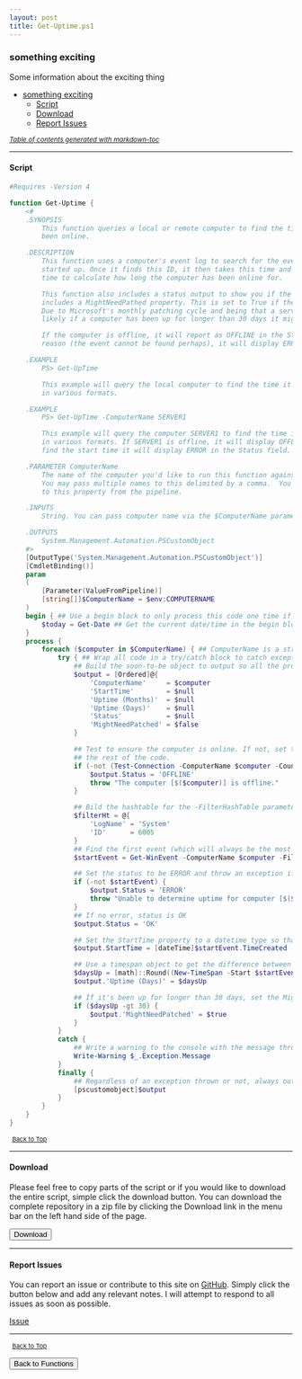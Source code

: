 ```yaml
---
layout: post
title: Get-Uptime.ps1
---
```


### something exciting

Some information about the exciting thing

- [something exciting](#something-exciting)
  - [Script](#script)
  - [Download](#download)
  - [Report Issues](#report-issues)

<small><i><a href='http://ecotrust-canada.github.io/markdown-toc/'>Table of contents generated with markdown-toc</a></i></small>

---

#### Script

```powershell
#Requires -Version 4

function Get-Uptime {
	<#
	.SYNOPSIS
		This function queries a local or remote computer to find the time it was started up and calculates how long it has
		been online.

	.DESCRIPTION
		This function uses a computer's event log to search for the event ID of 6005 in the System log to find the time it was
		started up. Once it finds this ID, it then takes this time and gets the difference between the start time and the current
		time to calculate how long the computer has been online for.

		This function also includes a status output to show you if the computer(s) were queried successfully or not and also
		includes a MightNeedPathed property. This is set to True if the computer was determined to be up for longer than 30 days.
		Due to Microsoft's monthly patching cycle and being that a server is typically rebooted during this patching cycle, it's
		likely if a computer has been up for longer than 30 days it might need some patches applied.

		If the computer is offline, it will report as OFFLINE in the Status property. If it cannot query the computer for some
		reason (the event cannot be found perhaps), it will display ERROR in the Status property.

	.EXAMPLE
		PS> Get-UpTime

		This example will query the local computer to find the time it was started, calculate the difference and display the uptime
		in various formats.

	.EXAMPLE
		PS> Get-UpTime -ComputerName SERVER1

		This example will query the computer SERVER1 to find the time it was started, calculate the difference and display the uptime
		in various formats. If SERVER1 is offline, it will display OFFLINE in the Status property. If the function cannot
		find the start time it will display ERROR in the Status field.

	.PARAMETER ComputerName
		The name of the computer you'd like to run this function against. By default, it will run against the local computer.
		You may pass multiple names to this delimited by a comma.  You cannot include wildcards. You may also pass computer names
		to this property from the pipeline.

	.INPUTS
		String. You can pass computer name via the $ComputerName parameter to Get-Uptime.

	.OUTPUTS
		System.Management.Automation.PSCustomObject
	#>
	[OutputType('System.Management.Automation.PSCustomObject')]
	[CmdletBinding()]
	param
	(
		[Parameter(ValueFromPipeline)]
		[string[]]$ComputerName = $env:COMPUTERNAME
	)
	begin { ## Use a begin block to only process this code one time if names passed from the pipeline
		$today = Get-Date ## Get the current date/time in the begin block to prevent executing Get-Date numerous times
	}
	process {
		foreach ($computer in $ComputerName) { ## ComputerName is a string collection so we must be able to process each object
			try { ## Wrap all code in a try/catch block to catch exceptions and to control code execution
				## Build the soon-to-be object to output so all the properties are already here to populate
				$output = [Ordered]@{
					'ComputerName'     = $computer
					'StartTime'        = $null
					'Uptime (Months)'  = $null
					'Uptime (Days)'    = $null
					'Status'           = $null
					'MightNeedPatched' = $false
				}

				## Test to ensure the computer is online. If not, set the Status to OFFLINE and throw an exception with terminates
				## the rest of the code.
				if (-not (Test-Connection -ComputerName $computer -Count 1 -Quiet)) {
					$output.Status = 'OFFLINE'
					throw "The computer [$($computer)] is offline."
				}

				## Bild the hashtable for the -FilterHashTable parameter. We're querying the System event log for event ID 6005
				$filterHt = @{
					'LogName' = 'System'
					'ID'      = 6005
				}
				## Find the first event (which will always be the most recent)
				$startEvent = Get-WinEvent -ComputerName $computer -FilterHashtable $filterHt | select -First 1

				## Set the status to be ERROR and throw an exception if we can't find the start event for some reason.
				if (-not $startEvent) {
					$output.Status = 'ERROR'
					throw "Unable to determine uptime for computer [$($computer)]"
				}
				## If no error, status is OK
				$output.Status = 'OK'

				## Set the StartTime property to a datetime type so that it can be sorted if we're runnning this on multiple computers.
				$output.StartTime = [dateTime]$startEvent.TimeCreated

				## Use a timespan object to get the difference between now and when the computer was started.
				$daysUp = [math]::Round((New-TimeSpan -Start $startEvent.TimeCreated -End $today).TotalDays, 2)
				$output.'Uptime (Days)' = $daysUp

				## If it's been up for longer than 30 days, set the MightNeedPatched property to $true.
				if ($daysUp -gt 30) {
					$output.'MightNeedPatched' = $true
				}
			}
			catch {
				## Write a warning to the console with the message thrown
				Write-Warning $_.Exception.Message
			}
			finally {
				## Regardless of an exception thrown or not, always output a PSCustomObject to show computer results.
				[pscustomobject]$output
			}
		}
	}
}
```

<span style="font-size:11px;"><a href="#"><i class="fas fa-caret-up" aria-hidden="true" style="color: white; margin-right:5px;"></i>Back to Top</a></span>

---

#### Download

Please feel free to copy parts of the script or if you would like to download the entire script, simple click the download button. You can download the complete repository in a zip file by clicking the Download link in the menu bar on the left hand side of the page.

<button class="btn" type="submit" onclick="window.open('/PowerShell/functions/Get-Uptime.ps1')">
    <i class="fa fa-cloud-download-alt">
    </i>
        Download
</button>

---

#### Report Issues

You can report an issue or contribute to this site on <a href="https://github.com/BanterBoy/scripts-blog/issues">GitHub</a>. Simply click the button below and add any relevant notes. I will attempt to respond to all issues as soon as possible.

<!-- Place this tag where you want the button to render. -->

<a class="github-button" href="https://github.com/BanterBoy/scripts-blog/issues/new?title=Get-Uptime.ps1&body=There is a problem with this function. Please find details below." data-show-count="true" aria-label="Issue BanterBoy/scripts-blog on GitHub">Issue</a>

---

<span style="font-size:11px;"><a href="#"><i class="fas fa-caret-up" aria-hidden="true" style="color: white; margin-right:5px;"></i>Back to Top</a></span>

<a href="/menu/_pages/functions.html">
    <button class="btn">
        <i class='fas fa-reply'>
        </i>
            Back to Functions
    </button>
</a>

[1]: http://ecotrust-canada.github.io/markdown-toc
[2]: https://github.com/googlearchive/code-prettify
